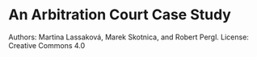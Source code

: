 
# An Arbitration Court Case Study

Authors: Martina Lassaková, Marek Skotnica, and Robert Pergl. 
License: Creative Commons 4.0
